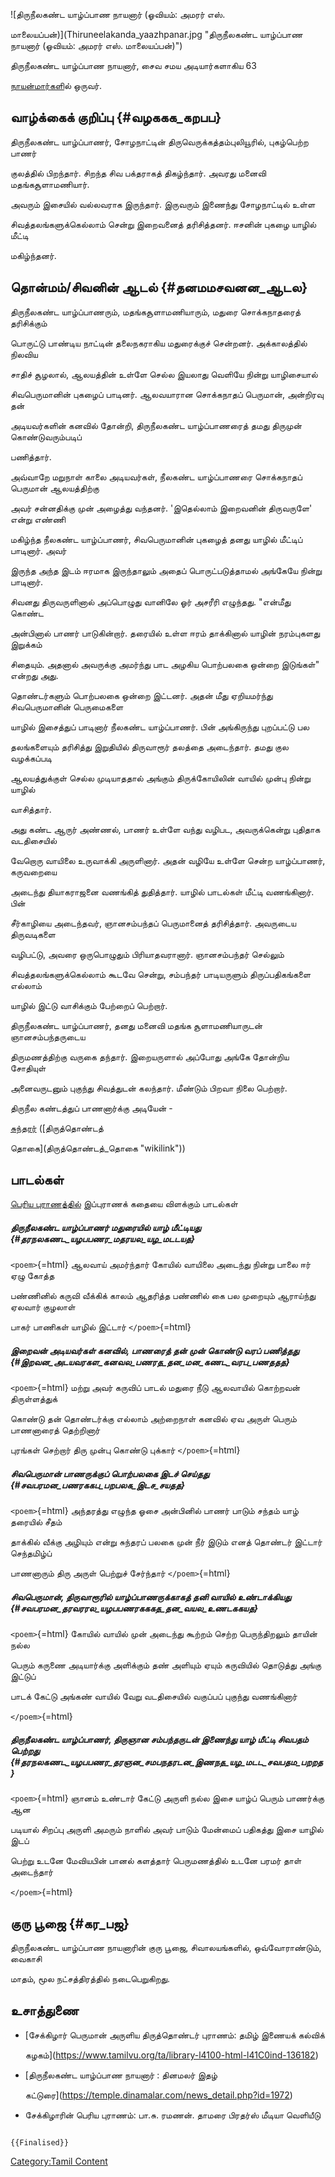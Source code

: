 ![திருநீலகண்ட யாழ்ப்பாண நாயனார் (ஓவியம்: அமரர் எஸ்.
மாலையப்பன்)](Thiruneelakanda_yaazhpanar.jpg "திருநீலகண்ட யாழ்ப்பாண நாயனார் (ஓவியம்: அமரர் எஸ். மாலையப்பன்)")
திருநீலகண்ட யாழ்ப்பாண நாயனார், சைவ சமய அடியார்களாகிய 63
[நாயன்மார்கள](நாயன்மார்கள் "wikilink")ில் ஒருவர்.

## வாழ்க்கைக் குறிப்பு {#வழககக_கறபப}

திருநீலகண்ட யாழ்ப்பாணர், சோழநாட்டின் திருவெருக்கத்தம்புலியூரில், புகழ்பெற்ற பாணர்
குலத்தில் பிறந்தார். சிறந்த சிவ பக்தராகத் திகழ்ந்தார். அவரது மனைவி மதங்கசூளாமணியார்.
அவரும் இசையில் வல்லவராக இருந்தார். இருவரும் இணைந்து சோழநாட்டில் உள்ள
சிவத்தலங்களுக்கெல்லாம் சென்று இறைவனைத் தரிசித்தனர். ஈசனின் புகழை யாழில் மீட்டி
மகிழ்ந்தனர்.

## தொன்மம்/சிவனின் ஆடல் {#தனமமசவனன_ஆடல}

திருநீலகண்ட யாழ்ப்பாணரும், மதங்கசூளாமணியாரும், மதுரை சொக்கநாதரைத் தரிசிக்கும்
பொருட்டு பாண்டிய நாட்டின் தலைநகராகிய மதுரைக்குச் சென்றனர். அக்காலத்தில் நிலவிய
சாதிச் சூழலால், ஆலயத்தின் உள்ளே செல்ல இயலாது வெளியே நின்று யாழிசையால்
சிவபெருமானின் புகழைப் பாடினர். ஆலவயாரான சொக்கநாதப் பெருமான், அன்றிரவு தன்
அடியவர்களின் கனவில் தோன்றி, திருநீலகண்ட யாழ்ப்பாணரைத் தமது திருமுன் கொண்டுவரும்படிப்
பணித்தார்.

அவ்வாறே மறுநாள் காலை அடியவர்கள், நீலகண்ட யாழ்ப்பாணரை சொக்கநாதப் பெருமான் ஆலயத்திற்கு
அவர் சன்னதிக்கு முன் அழைத்து வந்தனர். 'இதெல்லாம் இறைவனின் திருவருளே' என்று எண்ணி
மகிழ்ந்த நீலகண்ட யாழ்ப்பாணர், சிவபெருமானின் புகழைத் தனது யாழில் மீட்டிப் பாடினார். அவர்
இருந்த அந்த இடம் ஈரமாக இருந்தாலும் அதைப் பொருட்படுத்தாமல் அங்கேயே நின்று பாடினார்.

சிவனது திருவருளினால் அப்பொழுது வானிலே ஓர் அசரீரி எழுந்தது. "என்மீது கொண்ட
அன்பினால் பாணர் பாடுகின்றார். தரையில் உள்ள ஈரம் தாக்கினால் யாழின் நரம்புகளது இறுக்கம்
சிதையும். அதனால் அவருக்கு அமர்ந்து பாட அழகிய பொற்பலகை ஒன்றை இடுங்கள்" என்றது அது.

தொண்டர்களும் பொற்பலகை ஒன்றை இட்டனர். அதன் மீது ஏறியமர்ந்து சிவபெருமானின் பெருமைகளை
யாழில் இசைத்துப் பாடினார் நீலகண்ட யாழ்ப்பாணர். பின் அங்கிருந்து புறப்பட்டு பல
தலங்களையும் தரிசித்து இறுதியில் திருவாரூர் தலத்தை அடைந்தார். தமது குல வழக்கப்படி
ஆலயத்துக்குள் செல்ல முடியாததால் அங்கும் திருக்கோயிலின் வாயில் முன்பு நின்று யாழில்
வாசித்தார்.

அது கண்ட ஆருர் அண்ணல், பாணர் உள்ளே வந்து வழிபட, அவருக்கென்று புதிதாக வடதிசையில்
வேறொரு வாயிலை உருவாக்கி அருளினார். அதன் வழியே உள்ளே சென்ற யாழ்ப்பாணர், கருவறையை
அடைந்து தியாகராஜனை வணங்கித் துதித்தார். யாழில் பாடல்கள் மீட்டி வணங்கினார். பின்
சீர்காழியை அடைந்தவர், ஞானசம்பந்தப் பெருமானைத் தரிசித்தார். அவருடைய திருவடிகளை
வழிபட்டு, அவரை ஒருபொழுதும் பிரியாதவரானார். ஞானசம்பந்தர் செல்லும்
சிவத்தலங்களுக்கெல்லாம் கூடவே சென்று, சம்பந்தர் பாடியருளும் திருப்பதிகங்களை எல்லாம்
யாழில் இட்டு வாசிக்கும் பேற்றைப் பெற்றார்.

திருநீலகண்ட யாழ்ப்பாணர், தனது மனைவி மதங்க சூளாமணியாருடன் ஞானசம்பந்தருடைய
திருமணத்திற்கு வருகை தந்தார். இறையருளால் அப்போது அங்கே தோன்றிய சோதியுள்
அனைவருடனும் புகுந்து சிவத்துடன் கலந்தார். மீண்டும் பிறவா நிலை பெற்றார்.

திருநீல கண்டத்துப் பாணனார்க்கு அடியேன் -
[சுந்தரர்](சுந்தரமூர்த்தி_நாயனார் "wikilink") ([திருத்தொண்டத்
தொகை](திருத்தொண்டத்_தொகை "wikilink"))

## பாடல்கள்

[பெரிய புராணத்தில்](பெரிய_புராணம் "wikilink") இப்புராணக் கதையை விளக்கும் பாடல்கள்

##### திருநீலகண்ட யாழ்ப்பாணர் மதுரையில் யாழ் மீட்டியது {#தரநலகணட_யழபபணர_மதரயல_யழ_மடடயத}

`<poem>`{=html} ஆலவாய் அமர்ந்தார் கோயில் வாயிலை அடைந்து நின்று பாலை ஈர் ஏழு கோத்த
பண்ணினில் கருவி வீக்கிக் காலம் ஆதரித்த பண்ணில் கை பல முறையும் ஆராய்ந்து ஏலவார் குழலாள்
பாகர் பாணிகள் யாழில் இட்டார் `</poem>`{=html}

##### இறைவன் அடியவர்கள் கனவில், பாணரைத் தன் முன் கொண்டு வரப் பணித்தது {#இறவன_அடயவரகள_கனவல_பணரத_தன_மன_கணட_வரப_பணததத}

`<poem>`{=html} மற்று அவர் கருவிப் பாடல் மதுரை நீடு ஆலவாயில் கொற்றவன் திருள்ளத்துக்
கொண்டு தன் தொண்டர்க்கு எல்லாம் அற்றைநாள் கனவில் ஏவ அருள் பெரும் பாணனாரைத் தெற்றினார்
புரங்கள் செற்றார் திரு முன்பு கொண்டு புக்கார் `</poem>`{=html}

##### சிவபெருமான் பாணருக்குப் பொற்பலகை இடச் செய்தது {#சவபரமன_பணரககப_பறபலக_இடச_சயதத}

`<poem>`{=html} அந்தரத்து எழுந்த ஓசை அன்பினில் பாணர் பாடும் சந்தம் யாழ் தரையில் சீதம்
தாக்கில் வீக்கு அழியும் என்று சுந்தரப் பலகை முன் நீர் இடும் எனத் தொண்டர் இட்டார் செந்தமிழ்ப்
பாணனாரும் திரு அருள் பெற்றுச் சேர்ந்தார் `</poem>`{=html}

##### சிவபெருமான், திருவாரூரில் யாழ்ப்பாணருக்காகத் தனி வாயில் உண்டாக்கியது {#சவபரமன_தரவரரல_யழபபணரகககத_தன_வயல_உணடககயத}

`<poem>`{=html} கோயில் வாயில் முன் அடைந்து கூற்றம் செற்ற பெருந்திறலும் தாயின் நல்ல
பெரும் கருணை அடியார்க்கு அளிக்கும் தண் அளியும் ஏயும் கருவியில் தொடுத்து அங்கு இட்டுப்
பாடக் கேட்டு அங்கண் வாயில் வேறு வடதிசையில் வகுப்பப் புகுந்து வணங்கினார்
`</poem>`{=html}

##### திருநீலகண்ட யாழ்ப்பாணர், திருஞான சம்பந்தருடன் இணைந்து யாழ் மீட்டி சிவபதம் பெற்றது {#தரநலகணட_யழபபணர_தரஞன_சமபநதரடன_இணநத_யழ_மடட_சவபதம_பறறத}

`<poem>`{=html} ஞானம் உண்டார் கேட்டு அருளி நல்ல இசை யாழ்ப் பெரும் பாணர்க்கு ஆன
படியால் சிறப்பு அருளி அமரும் நாளில் அவர் பாடும் மேன்மைப் பதிகத்து இசை யாழில் இடப்
பெற்று உடனே மேவியபின் பானல் களத்தார் பெருமணத்தில் உடனே பரமர் தாள் அடைந்தார்
`</poem>`{=html}

## குரு பூஜை {#கர_பஜ}

திருநீலகண்ட யாழ்ப்பாண நாயனாரின் குரு பூஜை, சிவாலயங்களில், ஒவ்வோராண்டும், வைகாசி
மாதம், மூல நட்சத்திரத்தில் நடைபெறுகிறது.

## உசாத்துணை

-   [சேக்கிழார் பெருமான் அருளிய திருத்தொண்டர் புராணம்: தமிழ் இணையக் கல்விக்
    கழகம்](https://www.tamilvu.org/ta/library-l4100-html-l41C0ind-136182)
-   [திருநீலகண்ட யாழ்ப்பாண நாயனார் : தினமலர் இதழ்
    கட்டுரை](https://temple.dinamalar.com/news_detail.php?id=1972)
-   சேக்கிழாரின் பெரிய புராணம்: பா.சு. ரமணன். தாமரை பிரதர்ஸ் மீடியா வெளியீடு

```{=mediawiki}
{{Finalised}}
```
[Category:Tamil Content](Category:Tamil_Content "wikilink")
